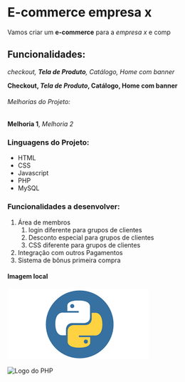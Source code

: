 # E-commerce empresa x

Vamos criar um **e-commerce** para a *empresa x* e comp

## Funcionalidades:

_checkout, **Tela de Produto**, Catálogo, Home com banner_

**Checkout, _Tela de Produto_, Catálogo, Home com banner**

###### Melhorias do Projeto:

__Melhoria 1__, _Melhoria 2_

### Linguagens do Projeto:

* HTML
* CSS
* Javascript
* PHP
* MySQL

### Funcionalidades a desenvolver:

1. Área de membros
   1. login diferente para grupos de clientes
   2. Desconto especial para grupos de clientes
   3. CSS diferente para grupos de clientes
2. Integração com outros Pagamentos
3. Sistema de bônus primeira compra


#### Imagem local

![Logo do python](img/python.png)

![Logo do PHP](https://pt.wikipedia.org/wiki/PHP#/media/Ficheiro:PHP-logo.svg)



